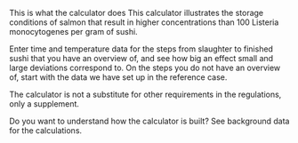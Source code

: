 This is what the calculator does
This calculator illustrates the storage conditions of salmon that result in higher concentrations than 100 Listeria monocytogenes per gram of sushi.

Enter time and temperature data for the steps from slaughter to finished sushi that you have an overview of, and see how big an effect small and large deviations correspond to. On the steps you do not have an overview of, start with the data we have set up in the reference case.

The calculator is not a substitute for other requirements in the regulations, only a supplement.

Do you want to understand how the calculator is built? See background data for the calculations.
